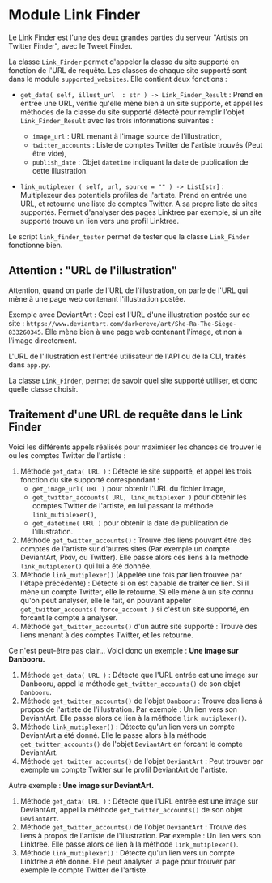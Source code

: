 # Module Link Finder

Le Link Finder est l'une des deux grandes parties du serveur "Artists on Twitter Finder", avec le Tweet Finder.

La classe `Link_Finder` permet d'appeler la classe du site supporté en fonction de l'URL de requête. Les classes de chaque site supporté sont dans le module `supported_websites`.
Elle contient deux fonctions :

* `get_data( self, illust_url  : str ) -> Link_Finder_Result` :
  Prend en entrée une URL, vérifie qu'elle mène bien à un site supporté, et appel les méthodes de la classe du site supporté détecté pour remplir l'objet `Link_Finder_Result` avec les trois informations suivantes :
  - `image_url` : URL menant à l'image source de l'illustration,
  - `twitter_accounts` : Liste de comptes Twitter de l'artiste trouvés (Peut être vide),
  - `publish_date` : Objet `datetime` indiquant la date de publication de cette illustration.

* `link_mutiplexer ( self, url, source = "" ) -> List[str]` :
  Multiplexeur des potentiels profiles de l'artiste. Prend en entrée une URL, et retourne une liste de comptes Twitter. A sa propre liste de sites supportés. Permet d'analyser des pages Linktree par exemple, si un site supporté trouve un lien vers une profil Linktree.

Le script `link_finder_tester` permet de tester que la classe `Link_Finder` fonctionne bien.


## Attention : "URL de l'illustration"

Attention, quand on parle de l'URL de l'illustration, on parle de l'URL qui mène à une page web contenant l'illustration postée.

Exemple avec DeviantArt :
Ceci est l'URL d'une illustration postée sur ce site : `https://www.deviantart.com/darkereve/art/She-Ra-The-Siege-833260345`.
Elle mène bien à une page web contenant l'image, et non à l'image directement.

L'URL de l'illustration est l'entrée utilisateur de l'API ou de la CLI, traités dans `app.py`.

La classe `Link_Finder`, permet de savoir quel site supporté utiliser, et donc quelle classe choisir.


## Traitement d'une URL de requête dans le Link Finder

Voici les différents appels réalisés pour maximiser les chances de trouver le ou les comptes Twitter de l'artiste :

1. Méthode `get_data( URL )` : Détecte le site supporté, et appel les trois fonction du site supporté correspondant :
   * `get_image_url( URL )` pour obtenir l'URL du fichier image,
   * `get_twitter_accounts( URL, link_mutiplexer )` pour obtenir les comptes Twitter de l'artiste, en lui passant la méthode `link_mutiplexer()`,
   * `get_datetime( URl )` pour obtenir la date de publication de l'illustration.
2. Méthode `get_twitter_accounts()` : Trouve des liens pouvant être des comptes de l'artiste sur d'autres sites (Par exemple un compte DeviantArt, Pixiv, ou Twitter). Elle passe alors ces liens à la méthode `link_mutiplexer()` qui lui a été donnée.
3. Méthode `link_mutiplexer()` (Appelée une fois par lien trouvée par l'étape précédente) : Détecte si on est capable de traiter ce lien. Si il mène un compte Twitter, elle le retourne. Si elle mène à un site connu qu'on peut analyser, elle le fait, en pouvant appeler `get_twitter_accounts( force_account )` si c'est un site supporté, en forcant le compte à analyser.
4. Méthode `get_twitter_accounts()` d'un autre site supporté : Trouve des liens menant à des comptes Twitter, et les retourne.


Ce n'est peut-être pas clair... Voici donc un exemple : **Une image sur Danbooru.**

1. Méthode `get_data( URL )` : Détecte que l'URL entrée est une image sur Danbooru, appel la méthode `get_twitter_accounts()` de son objet `Danbooru`.
2. Méthode `get_twitter_accounts()` de l'objet `Danbooru` : Trouve des liens à propos de l'artiste de l'illustration. Par exemple : Un lien vers son DeviantArt. Elle passe alors ce lien à la méthode `link_mutiplexer()`.
3. Méthode `link_mutiplexer()` : Détecte qu'un lien vers un compte DeviantArt a été donné. Elle le passe alors à la méthode `get_twitter_accounts()` de l'objet `DeviantArt` en forcant le compte DeviantArt.
4. Méthode `get_twitter_accounts()` de l'objet `DeviantArt` : Peut trouver par exemple un compte Twitter sur le profil DeviantArt de l'artiste.

Autre exemple : **Une image sur DeviantArt.**

1. Méthode `get_data( URL )` : Détecte que l'URL entrée est une image sur DeviantArt, appel la méthode `get_twitter_accounts()` de son objet `DeviantArt`.
2. Méthode `get_twitter_accounts()` de l'objet `DeviantArt` : Trouve des liens à propos de l'artiste de l'illustration. Par exemple : Un lien vers son Linktree. Elle passe alors ce lien à la méthode `link_mutiplexer()`.
3. Méthode `link_mutiplexer()` : Détecte qu'un lien vers un compte Linktree a été donné. Elle peut analyser la page pour trouver par exemple le compte Twitter de l'artiste.
